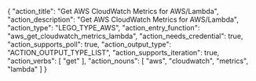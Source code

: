 {
"action_title": "Get AWS CloudWatch Metrics for AWS/Lambda",
"action_description": "Get AWS CloudWatch Metrics for AWS/Lambda",
"action_type": "LEGO_TYPE_AWS",
"action_entry_function": "aws_get_cloudwatch_metrics_lambda",
"action_needs_credential": true,
"action_supports_poll": true,
"action_output_type": "ACTION_OUTPUT_TYPE_LIST",
"action_supports_iteration": true,
"action_verbs": [
"get"
],
"action_nouns": [
"aws",
"cloudwatch",
"metrics",
"lambda"
]
}
